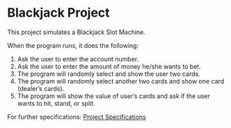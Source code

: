 # Blackjack Project
This project simulates a Blackjack Slot Machine. 

When the program runs, it does the following:
1. Ask the user to enter the account number.
2. Ask the user to enter the amount of money he/she wants to bet.
3. The program will randomly select and show the user two cards.
4. The program will randomly select another two cards and show one card (dealer’s cards).
5. The program will show the value of user’s cards and ask if the user wants to hit, stand, or split.

For further specifications: [Project Specifications](ProjectSpecifications.pdf)
